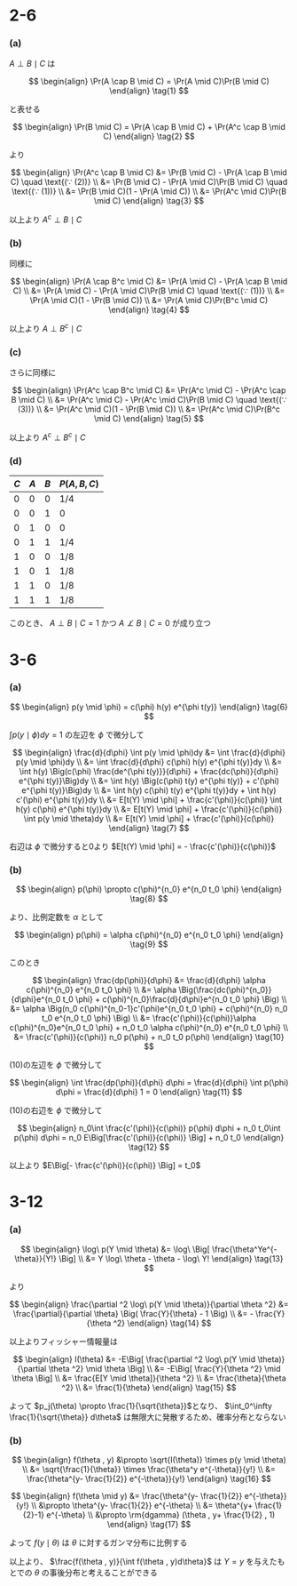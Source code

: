 # 2-6

### (a)

$A \perp B \mid C$ は

$$
\begin{align}
\Pr(A \cap B \mid C) = \Pr(A \mid C)\Pr(B \mid C)
\end{align} \tag{1}
$$

と表せる

$$
\begin{align}
\Pr(B \mid C) = \Pr(A \cap B \mid C) + \Pr(A^c \cap B \mid C)
\end{align} \tag{2}
$$

より

$$
\begin{align}
\Pr(A^c \cap B \mid C) &= \Pr(B \mid C) - \Pr(A \cap B \mid C) \quad \text{(∵ (2))} \\
&= \Pr(B \mid C) - \Pr(A \mid C)\Pr(B \mid C) \quad \text{(∵ (1))} \\
&= \Pr(B \mid C)(1 - \Pr(A \mid C)) \\
&= \Pr(A^c \mid C)\Pr(B \mid C)
\end{align} \tag{3}
$$

以上より $A^c \perp B \mid C$

### (b)

同様に

$$
\begin{align}
\Pr(A \cap B^c \mid C) &= \Pr(A \mid C) - \Pr(A \cap B \mid C) \\
&= \Pr(A \mid C) - \Pr(A \mid C)\Pr(B \mid C) \quad \text{(∵ (1))} \\
&= \Pr(A \mid C)(1 - \Pr(B \mid C)) \\
&= \Pr(A \mid C)\Pr(B^c \mid C)
\end{align} \tag{4}
$$

以上より $A \perp B^c \mid C$

### (c)

さらに同様に

$$
\begin{align}
\Pr(A^c \cap B^c \mid C) &= \Pr(A^c \mid C) - \Pr(A^c \cap B \mid C) \\
&= \Pr(A^c \mid C) - \Pr(A^c \mid C)\Pr(B \mid C) \quad \text{(∵ (3))} \\
&= \Pr(A^c \mid C)(1 - \Pr(B \mid C)) \\
&= \Pr(A^c \mid C)\Pr(B^c \mid C)
\end{align} \tag{5}
$$

以上より $A^c \perp B^c \mid C$

### (d)

| $C$ | $A$ | $B$ | $P(A,B,C)$ |
| --- | --- | --- | ---------- |
| 0   | 0   | 0   | 1/4        |
| 0   | 0   | 1   | 0          |
| 0   | 1   | 0   | 0          |
| 0   | 1   | 1   | 1/4        |
| 1   | 0   | 0   | 1/8        |
| 1   | 0   | 1   | 1/8        |
| 1   | 1   | 0   | 1/8        |
| 1   | 1   | 1   | 1/8        |

このとき、 $A \perp B \mid C = 1$ かつ $A \not\perp B \mid C = 0$ が成り立つ

# 3-6

### (a)

$$
\begin{align}
p(y \mid \phi) = c(\phi) h(y) e^{\phi t(y)}
\end{align} \tag{6}
$$

$\int p(y \mid \phi)dy = 1$ の左辺を $\phi$ で微分して

$$
\begin{align}
\frac{d}{d\phi} \int p(y \mid \phi)dy &= \int \frac{d}{d\phi} p(y \mid \phi)dy \\
&= \int \frac{d}{d\phi} c(\phi) h(y) e^{\phi t(y)}dy \\
&= \int h(y) \Big(c(\phi) \frac{de^{\phi t(y)}}{d\phi} + \frac{dc(\phi)}{d\phi} e^{\phi t(y)}\Big)dy \\
&= \int h(y) \Big(c(\phi) t(y) e^{\phi t(y)} + c'(\phi) e^{\phi t(y)}\Big)dy \\
&= \int h(y) c(\phi) t(y) e^{\phi t(y)}dy + \int h(y) c'(\phi) e^{\phi t(y)}dy \\
&= E[t(Y) \mid \phi] + \frac{c'(\phi)}{c(\phi)} \int h(y) c(\phi) e^{\phi t(y)}dy \\
&= E[t(Y) \mid \phi] + \frac{c'(\phi)}{c(\phi)} \int p(y \mid \theta)dy \\
&= E[t(Y) \mid \phi] + \frac{c'(\phi)}{c(\phi)}
\end{align} \tag{7}
$$

右辺は $\phi$ で微分すると0より
$E[t(Y) \mid \phi] = - \frac{c'(\phi)}{c(\phi)}$

### (b)

$$
\begin{align}
p(\phi) \propto c(\phi)^{n_0} e^{n_0 t_0 \phi}
\end{align} \tag{8}
$$

より、比例定数を $\alpha$ として

$$
\begin{align}
p(\phi) = \alpha c(\phi)^{n_0} e^{n_0 t_0 \phi}
\end{align} \tag{9}
$$

このとき

$$
\begin{align}
\frac{dp(\phi)}{d\phi} &= \frac{d}{d\phi} \alpha c(\phi)^{n_0} e^{n_0 t_0 \phi} \\
&= \alpha \Big(\frac{dc(\phi)^{n_0}}{d\phi}e^{n_0 t_0 \phi} + c(\phi)^{n_0}\frac{d}{d\phi}e^{n_0 t_0 \phi} \Big) \\
&= \alpha \Big(n_0 c(\phi)^{n_0-1}c'(\phi)e^{n_0 t_0 \phi} + c(\phi)^{n_0} n_0 t_0 e^{n_0 t_0 \phi} \Big) \\
&= \frac{c'(\phi)}{c(\phi)}\alpha c(\phi)^{n_0}e^{n_0 t_0 \phi} + n_0 t_0 \alpha c(\phi)^{n_0} e^{n_0 t_0 \phi} \\
&= \frac{c'(\phi)}{c(\phi)} n_0 p(\phi) + n_0 t_0 p(\phi)
\end{align} \tag{10}
$$

(10)の左辺を $\phi$ で微分して

$$
\begin{align}
\int \frac{dp(\phi)}{d\phi} d\phi = \frac{d}{d\phi} \int p(\phi) d\phi
= \frac{d}{d\phi} 1 = 0
\end{align} \tag{11}
$$

(10)の右辺を $\phi$ で微分して

$$
\begin{align}
n_0\int \frac{c'(\phi)}{c(\phi)} p(\phi) d\phi + n_0 t_0\int p(\phi) d\phi
= n_0 E\Big[\frac{c'(\phi)}{c(\phi)} \Big] + n_0 t_0
\end{align} \tag{12}
$$

以上より
$E\Big[- \frac{c'(\phi)}{c(\phi)} \Big] = t_0$

# 3-12

### (a)

$$
\begin{align}
\log\ p(Y \mid \theta) &= \log\ \Big[ \frac{\theta^Ye^{-\theta}}{Y!} \Big] \\
&= Y \log\ \theta - \theta - \log\ Y!
\end{align} \tag{13}
$$

より

$$
\begin{align}
\frac{\partial ^2 \log\ p(Y \mid \theta)}{\partial \theta ^2} &= \frac{\partial}{\partial \theta} \Big( \frac{Y}{\theta} - 1 \Big) \\
&= - \frac{Y}{\theta ^2}
\end{align} \tag{14}
$$

以上よりフィッシャー情報量は

$$
\begin{align}
I(\theta) &= -E\Big[ \frac{\partial ^2 \log\ p(Y \mid \theta)}{\partial \theta ^2} \mid \theta \Big] \\
&= -E\Big[ \frac{Y}{\theta ^2} \mid \theta \Big] \\
&= \frac{E[Y \mid \theta]}{\theta ^2} \\
&= \frac{\theta}{\theta ^2} \\
&= \frac{1}{\theta} 
\end{align} \tag{15}
$$

よって $p_j(\theta) \propto \frac{1}{\sqrt{\theta}}$となり、 $\int_0^\infty \frac{1}{\sqrt{\theta}} d\theta$ は無限大に発散するため、確率分布とならない

### (b)

$$
\begin{align}
f(\theta , y) &\propto \sqrt{I(\theta)} \times p(y \mid \theta) \\
&= \sqrt{\frac{1}{\theta}} \times \frac{\theta^y e^{-\theta}}{y!} \\
&= \frac{\theta^{y- \frac{1}{2}} e^{-\theta}}{y!}
\end{align} \tag{16}
$$

$$
\begin{align}
f(\theta \mid y) &= \frac{\theta^{y- \frac{1}{2}} e^{-\theta}}{y!} \\
&\propto \theta^{y- \frac{1}{2}} e^{-\theta} \\
&= \theta^{y+ \frac{1}{2}-1} e^{-\theta} \\
&\propto \rm{dgamma} (\theta , y+ \frac{1}{2} , 1)
\end{align} \tag{17}
$$

よって $f(y \mid \theta)$ は $\theta$ に対するガンマ分布に比例する

以上より、 $\frac{f(\theta , y)}{\int f(\theta , y)d\theta}$ は $Y=y$ を与えたもとでの $\theta$ の事後分布と考えることができる
